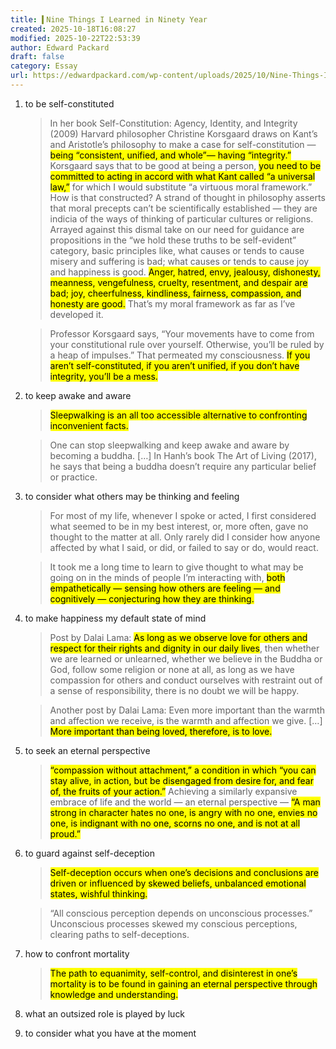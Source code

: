 ```yaml
---
title: ▍Nine Things I Learned in Ninety Year
created: 2025-10-18T16:08:27
modified: 2025-10-22T22:53:39
author: Edward Packard
draft: false
category: Essay
url: https://edwardpackard.com/wp-content/uploads/2025/10/Nine-Things-I-Learned-In-Ninety-Years.pdf
---
```


1. to be self-constituted

	> In her book Self-Constitution: Agency, Identity, and Integrity (2009) Harvard philosopher Christine Korsgaard draws on Kant’s and Aristotle’s philosophy to make a case for self-constitution — <mark>being “consistent, unified, and whole”— having “integrity.”</mark> Korsgaard says that to be good at being a person, <mark>you need to be committed to acting in accord with what Kant called “a universal law,”</mark> for which I would substitute “a virtuous moral framework.” How is that constructed? A strand of thought in philosophy asserts that moral precepts can’t be scientifically established — they are indicia of the ways of thinking of particular cultures or religions. Arrayed against this dismal take on our need for guidance are propositions in the “we hold these truths to be self-evident” category, basic principles like, what causes or tends to cause misery and suffering is bad; what causes or tends to cause joy and happiness is good. <mark>Anger, hatred, envy, jealousy, dishonesty, meanness, vengefulness, cruelty, resentment, and despair are bad; joy, cheerfulness, kindliness, fairness, compassion, and honesty are good.</mark> That’s my moral framework as far as I’ve developed it.

	> Professor Korsgaard says, “Your movements have to come from your constitutional rule over yourself. Otherwise, you’ll be ruled by a heap of impulses.” That permeated my consciousness. <mark>If you aren’t self-constituted, if you aren’t unified, if you don’t have integrity, you’ll be a mess.</mark>

2. to keep awake and aware

	> <mark>Sleepwalking is an all too accessible alternative to confronting inconvenient facts.</mark>

	> One can stop sleepwalking and keep awake and aware by becoming a buddha. […] In Hanh’s book The Art of Living (2017), he says that being a buddha doesn’t require any particular belief or practice.

3. to consider what others may be thinking and feeling

	> For most of my life, whenever I spoke or acted, I first considered what seemed to be in my best interest, or, more often, gave no thought to the matter at all. Only rarely did I consider how anyone affected by what I said, or did, or failed to say or do, would react.

	> It took me a long time to learn to give thought to what may be going on in the minds of people I’m interacting with, <mark>both empathetically — sensing how others are feeling — and cognitively — conjecturing how they are thinking.</mark>

4. to make happiness my default state of mind

	> Post by Dalai Lama: <mark>As long as we observe love for others and respect for their rights and dignity in our daily lives</mark>, then whether we are learned or unlearned, whether we believe in the Buddha or God, follow some religion or none at all, as long as we have compassion for others and conduct ourselves with restraint out of a sense of responsibility, there is no doubt we will be happy.

	> Another post by Dalai Lama: Even more important than the warmth and affection we receive, is the warmth and affection we give. […] <mark>More important than being loved, therefore, is to love.</mark>

5. to seek an eternal perspective

	> <mark>“compassion without attachment,” a condition in which “you can stay alive, in action, but be disengaged from desire for, and fear of, the fruits of your action.”</mark> Achieving a similarly expansive embrace of life and the world — an eternal perspective — <mark>“A man strong in character hates no one, is angry with no one, envies no one, is indignant with no one, scorns no one, and is not at all proud.”</mark>

6. to guard against self-deception

	> <mark>Self-deception occurs when one’s decisions and conclusions are driven or influenced by skewed beliefs, unbalanced emotional states, wishful thinking.</mark>

	> “All conscious perception depends on unconscious processes.” Unconscious processes skewed my conscious perceptions, clearing paths to self-deceptions.

7. how to confront mortality

	> <mark>The path to equanimity, self-control, and disinterest in one’s mortality is to be found in gaining an eternal perspective through knowledge and understanding.</mark>

8. what an outsized role is played by luck
9. to consider what you have at the moment
